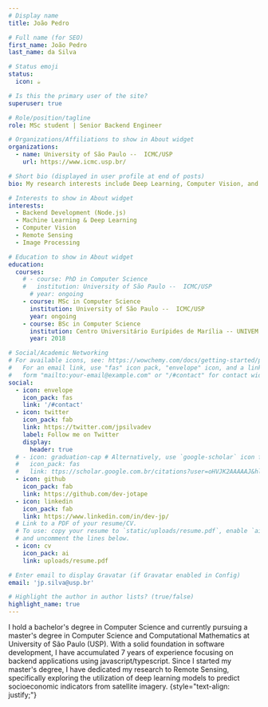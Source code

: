 ```yaml
---
# Display name
title: João Pedro

# Full name (for SEO)
first_name: João Pedro
last_name: da Silva

# Status emoji
status:
  icon: ☕️

# Is this the primary user of the site?
superuser: true

# Role/position/tagline
role: MSc student | Senior Backend Engineer

# Organizations/Affiliations to show in About widget
organizations:
  - name: University of São Paulo --  ICMC/USP
    url: https://www.icmc.usp.br/

# Short bio (displayed in user profile at end of posts)
bio: My research interests include Deep Learning, Computer Vision, and Remote Sensing.

# Interests to show in About widget
interests:
  - Backend Development (Node.js) 
  - Machine Learning & Deep Learning
  - Computer Vision
  - Remote Sensing
  - Image Processing

# Education to show in About widget
education:
  courses:
    # - course: PhD in Computer Science
    #   institution: University of São Paulo --  ICMC/USP
      # year: ongoing
    - course: MSc in Computer Science
      institution: University of São Paulo --  ICMC/USP
      year: ongoing
    - course: BSc in Computer Science
      institution: Centro Universitário Eurípides de Marília -- UNIVEM
      year: 2018

# Social/Academic Networking
# For available icons, see: https://wowchemy.com/docs/getting-started/page-builder/#icons
#   For an email link, use "fas" icon pack, "envelope" icon, and a link in the
#   form "mailto:your-email@example.com" or "/#contact" for contact widget.
social:
  - icon: envelope
    icon_pack: fas
    link: '/#contact'
  - icon: twitter
    icon_pack: fab
    link: https://twitter.com/jpsilvadev
    label: Follow me on Twitter
    display:
      header: true
  # - icon: graduation-cap # Alternatively, use `google-scholar` icon from `ai` icon pack
  #   icon_pack: fas
  #   link: ttps://scholar.google.com.br/citations?user=oHVJK2AAAAAJ&hl=en
  - icon: github
    icon_pack: fab
    link: https://github.com/dev-jotape
  - icon: linkedin
    icon_pack: fab
    link: https://www.linkedin.com/in/dev-jp/
  # Link to a PDF of your resume/CV.
  # To use: copy your resume to `static/uploads/resume.pdf`, enable `ai` icons in `params.yaml`,
  # and uncomment the lines below.
  - icon: cv
    icon_pack: ai
    link: uploads/resume.pdf

# Enter email to display Gravatar (if Gravatar enabled in Config)
email: 'jp.silva@usp.br'

# Highlight the author in author lists? (true/false)
highlight_name: true
---
```


I hold a bachelor's degree in Computer Science and currently pursuing a master's degree in Computer Science and Computational Mathematics at University of São Paulo (USP). With a solid foundation in software development, I have accumulated 7 years of experience focusing on backend applications using javascript/typescript.
Since I started my master's degree, I have dedicated my research to Remote Sensing, specifically exploring the utilization of deep learning models to predict socioeconomic indicators from satellite imagery. 
{style="text-align: justify;"}
